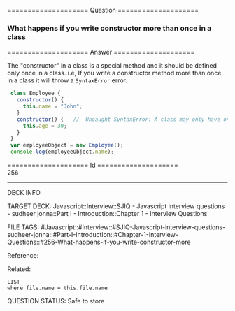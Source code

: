 ==================== Question ====================  

### What happens if you write constructor more than once in a class  

==================== Answer ====================  

The "constructor" in a class is a special method and it should be defined only
once in a class. i.e, If you write a constructor method more than once in a
class it will throw a `SyntaxError` error.

```javascript
 class Employee {
   constructor() {
     this.name = "John";
   }
   constructor() {   //  Uncaught SyntaxError: A class may only have one constructor
     this.age = 30;
   }
 }
 var employeeObject = new Employee();
 console.log(employeeObject.name);
```

==================== Id ====================  
256

---

DECK INFO

TARGET DECK: Javascript::Interview::SJIQ - Javascript interview questions - sudheer jonna::Part I - Introduction::Chapter 1 - Interview Questions

FILE TAGS: #Javascript::#Interview::#SJIQ-Javascript-interview-questions-sudheer-jonna::#Part-I-Introduction::#Chapter-1-Interview-Questions::#256-What-happens-if-you-write-constructor-more

Reference:

Related:

```dataview
LIST
where file.name = this.file.name
```

QUESTION STATUS: Safe to store
